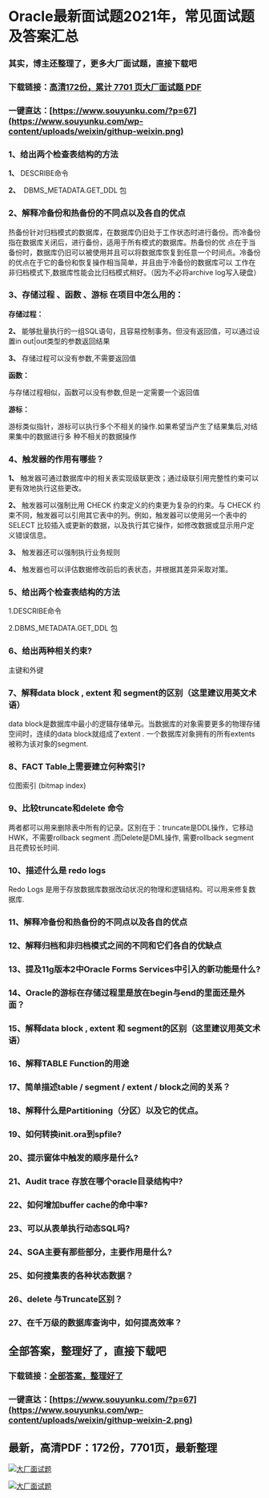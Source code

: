 # Oracle最新面试题2021年，常见面试题及答案汇总

### 其实，博主还整理了，更多大厂面试题，直接下载吧

### 下载链接：[高清172份，累计 7701 页大厂面试题  PDF](https://github.com/souyunku/DevBooks/blob/master/docs/index.md)

### 一键直达：[https://www.souyunku.com/?p=67](https://www.souyunku.com/wp-content/uploads/weixin/githup-weixin.png)



### 1、给出两个检查表结构的方法

**1、** DESCRIBE命令

**2、**  DBMS_METADATA.GET_DDL 包


### 2、解释冷备份和热备份的不同点以及各自的优点

热备份针对归档模式的数据库，在数据库仍旧处于工作状态时进行备份。而冷备份指在数据库关闭后，进行备份，适用于所有模式的数据库。热备份的优 点在于当备份时，数据库仍旧可以被使用并且可以将数据库恢复到任意一个时间点。冷备份的优点在于它的备份和恢复操作相当简单，并且由于冷备份的数据库可以 工作在非归档模式下,数据库性能会比归档模式稍好。（因为不必将archive log写入硬盘）


### 3、存储过程 、函数 、游标 在项目中怎么用的：

**存储过程：**

**2、** 能够批量执行的一组SQL语句，且容易控制事务。但没有返回值，可以通过设置in out|out类型的参数返回结果

**3、** 存储过程可以没有参数,不需要返回值

**函数：**

与存储过程相似，函数可以没有参数,但是一定需要一个返回值

**游标：**

游标类似指针，游标可以执行多个不相关的操作.如果希望当产生了结果集后,对结果集中的数据进行多 种不相关的数据操作


### 4、触发器的作用有哪些？

**1、** 触发器可通过数据库中的相关表实现级联更改；通过级联引用完整性约束可以更有效地执行这些更改。

**2、** 触发器可以强制比用 CHECK 约束定义的约束更为复杂的约束。与 CHECK 约束不同，触发器可以引用其它表中的列。例如，触发器可以使用另一个表中的 SELECT 比较插入或更新的数据，以及执行其它操作，如修改数据或显示用户定义错误信息。

**3、** 触发器还可以强制执行业务规则

**4、** 触发器也可以评估数据修改前后的表状态，并根据其差异采取对策。


### 5、给出两个检查表结构的方法

1.DESCRIBE命令

2.DBMS_METADATA.GET_DDL 包


### 6、给出两种相关约束?

主键和外键


### 7、解释data block , extent 和 segment的区别（这里建议用英文术语）

data block是数据库中最小的逻辑存储单元。当数据库的对象需要更多的物理存储空间时，连续的data block就组成了extent . 一个数据库对象拥有的所有extents被称为该对象的segment.


### 8、FACT Table上需要建立何种索引?

位图索引 (bitmap index)


### 9、比较truncate和delete 命令

两者都可以用来删除表中所有的记录。区别在于：truncate是DDL操作，它移动HWK，不需要rollback segment .而Delete是DML操作, 需要rollback segment 且花费较长时间.


### 10、描述什么是 redo logs

Redo Logs 是用于存放数据库数据改动状况的物理和逻辑结构。可以用来修复数据库.


### 11、解释冷备份和热备份的不同点以及各自的优点
### 12、解释归档和非归档模式之间的不同和它们各自的优缺点
### 13、提及11g版本2中Oracle Forms Services中引入的新功能是什么?
### 14、Oracle的游标在存储过程里是放在begin与end的里面还是外面？
### 15、解释data block , extent 和 segment的区别（这里建议用英文术语）
### 16、解释TABLE Function的用途
### 17、简单描述table / segment / extent / block之间的关系？
### 18、解释什么是Partitioning（分区）以及它的优点。
### 19、如何转换init.ora到spfile?
### 20、提示窗体中触发的顺序是什么?
### 21、Audit trace 存放在哪个oracle目录结构中?
### 22、如何增加buffer cache的命中率?
### 23、可以从表单执行动态SQL吗?
### 24、SGA主要有那些部分，主要作用是什么?
### 25、如何搜集表的各种状态数据？
### 26、delete 与Truncate区别？
### 27、在千万级的数据库查询中，如何提高效率？




## 全部答案，整理好了，直接下载吧

### 下载链接：[全部答案，整理好了](https://www.souyunku.com/wp-content/uploads/weixin/githup-weixin-2.png)

### 一键直达：[https://www.souyunku.com/?p=67](https://www.souyunku.com/wp-content/uploads/weixin/githup-weixin-2.png)


## 最新，高清PDF：172份，7701页，最新整理

[![大厂面试题](https://www.souyunku.com/wp-content/uploads/weixin/mst.png "架构师专栏")](https://www.souyunku.com/wp-content/uploads/weixin/githup-weixin.png "架构师专栏")

[![大厂面试题](https://www.souyunku.com/wp-content/uploads/weixin/githup-weixin.png "架构师专栏")](https://www.souyunku.com/wp-content/uploads/weixin/githup-weixin.png "架构师专栏")

